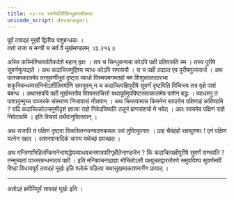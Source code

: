 ```yaml
---
title: ०३-१४ स्वर्णष्ठीवीसिन्धुकपक्षीकथा
unicode_script: devanagari
---
```


पूर्वं तावदहं मूर्खो द्वितीयः पशुबन्धकः ।  
ततो राजा च मन्त्री च सर्वं वै मूर्खमण्डलम् ॥३.२१६॥

अस्ति कस्मिंश्चित्पर्वतैकदेशे महान् वृक्षः । तत्र च सिन्धुकनामा कोऽपि पक्षी प्रतिवसति स्म । तस्य पुरीषे सुवर्णमुत्पद्यते । अथ कदाचित्तमुद्दिश्य व्याधः कोऽपि समाययौ । स च पक्षी तदग्रत एव पुरीषमुत्ससर्ज । अथ पातसमकालमेव तत्सुवर्णीभूतं दृष्ट्वा व्याधो विस्मयमगमतहो मम शिशुकालादारभ्य शकुनिबन्धव्यसनिनोऽशीतिवर्षाणि समभूवन्,न च कदाचित्पक्षिपुरीषे सुवर्णं दृष्टमिति विचिन्त्य तत्र वृक्षे पाशं बबन्ध । अथासावपि पक्षी मूर्खस्तत्रैव विश्वस्तचित्तो यथापूर्वमुपविष्टस्तत्कालमेव पाशेन बद्धः । व्याधस्तु तं पाशादुन्मुच्य पञ्जरके संस्थाप्य निजावासं नीतवान् । अथ चिन्तयामास किमनेन सापायेन पक्षिणाहं करिष्यामि ? यदि कदाचित्कोऽप्यमुमीदृशं ज्ञात्वा राज्ञे निवेदयिष्यति तन्नूनं प्राणसंशयो मे भवेत् । अतः स्वयमेव पक्षिणं राज्ञे निवेदयामि । इति विचार्य तथैवानुष्ठितवान् ।  

अथ राजापि तं पक्षिणं दृष्ट्वा विकसितनयनवदनकमलः परां तुष्टिमुपगतः । प्राह चैवंहंहो रक्षापुरुषाः ! एनं पक्षिणं यत्नेन रक्षत । अशनपानादिकं चास्य यथेच्छं प्रयच्छत ।  

अथ मन्त्रिणाभिहितम्किमनेनाश्रद्धेयव्याधवचनमात्रपरिगृहीतेनाण्डजेन ? किं कदाचित्पक्षीपुरीषे सुवर्णं सम्भवति ? तन्मुच्यतां पञ्जरबन्धनादयं पक्षी । इति मन्त्रिवचनाद्राज्ञा मोचितोऽसौ पक्ष्युन्नतद्वारतोरणे समुपविश्य सुवर्णमयीं विष्ठां विधायपूर्वं तावदहं मूर्खः इति श्लोकं पठित्वा यथासुखमाकाशमार्गेण प्रायात् ।  


***********************************************************************


अतोऽहं ब्रवीमिपूर्वं तावदहं मूर्खः इति ।
